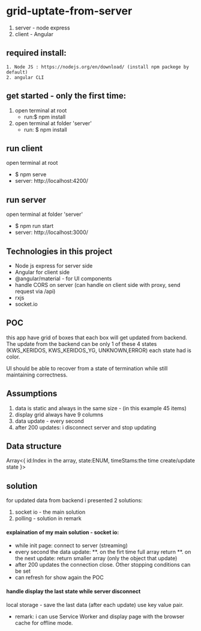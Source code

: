 # grid-uptate-from-server

1. server - node express
2. client - Angular

## required install:

    1. Node JS : https://nodejs.org/en/download/ (install npm packege by default)
    2. angular CLI

## get started - only the first time:

1. open terminal at root
   - run:$ npm install
2. open terminal at folder 'server'
   - run: $ npm install

## run client

open terminal at root

- $ npm serve
- server: http://localhost:4200/

## run server

open terminal at folder 'server'

- $ npm run start
- server: http://localhost:3000/

## Technologies in this project

- Node js express for server side
- Angular for client side
- @angular/material - for UI components
- handle CORS on server (can handle on client side with proxy, send request via /api)
- rxjs
- socket.io

## POC

this app have grid of boxes that each box will get updated from backend.
The update from the backend can be only 1 of these 4 states (KWS_KERIDOS,
KWS_KERIDOS_YG, UNKNOWN,ERROR) each state had is color.

UI should be able to recover from a state of termination while still maintaining
correctness.

## Assumptions

1. data is static and always in the same size - (in this example 45 items)
2. display grid always have 9 columns
3. data update - every second
4. after 200 updates: i disconnect server and stop updating

## Data structure

Array<{
id:Index in the array,
state:ENUM,
timeStams:the time create/update state
}>

## solution

for updated data from backend i presented 2 solutions:

1. socket io - the main solution
2. polling - solution in remark

#### explaination of my main solution - socket io:

- while init page: connect to server (streaming)
- every second the data update:
  **. on the firt time full array return
  **. on the next update: return smaller array (only the object that update)
- after 200 updates the connection close. Other stopping conditions can be set
- can refresh for show again the POC

#### handle display the last state while server disconnect

local storage - save the last data (after each update) use key value pair.

- remark: i can use Service Worker and display page with the browser cache for offline mode.
